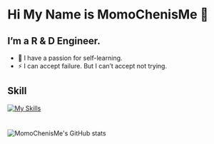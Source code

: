 # Hi My Name is MomoChenisMe 👋

## I’m a R & D Engineer.
- 🌱 I have a passion for self-learning.
- ⚡ I can accept failure. But I can’t accept not trying.

## Skill
[![My Skills](https://skillicons.dev/icons?i=ts,js,html,css,tailwind,angular,dotnet,azure,docker,jenkins,kubernetes,linux&theme=dark&perline=6)](https://skillicons.dev)

#
![MomoChenisMe's GitHub stats](https://github-readme-stats.vercel.app/api?username=MomoChenisMe&theme=dracula)
<!--
**MomoChenisMe/MomoChenisMe** is a ✨ _special_ ✨ repository because its `README.md` (this file) appears on your GitHub profile.

Here are some ideas to get you started:

- 🔭 I’m currently working on ...
- 🌱 I’m currently learning ...
- 👯 I’m looking to collaborate on ...
- 🤔 I’m looking for help with ...
- 💬 Ask me about ...
- 📫 How to reach me: ...
- 😄 Pronouns: ...
- ⚡ Fun fact: ...
-->


